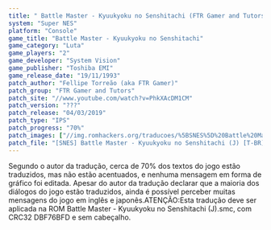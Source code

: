 ```yaml
---
title: " Battle Master - Kyuukyoku no Senshitachi (FTR Gamer and Tutors)"
system: "Super NES"
platform: "Console"
game_title: "Battle Master - Kyuukyoku no Senshitachi"
game_category: "Luta"
game_players: "2"
game_developer: "System Vision"
game_publisher: "Toshiba EMI"
game_release_date: "19/11/1993"
patch_author: "Fellipe Torreão (aka FTR Gamer)"
patch_group: "FTR Gamer and Tutors"
patch_site: "//www.youtube.com/watch?v=PhkXAcDM1CM"
patch_version: "???"
patch_release: "04/03/2019"
patch_type: "IPS"
patch_progress: "70%"
patch_images: ["//img.romhackers.org/traducoes/%5BSNES%5D%20Battle%20Master%20-%20Kyuukyoku%20no%20Senshitachi%20-%20FTR%20Gamer%20-%201.png","//img.romhackers.org/traducoes/%5BSNES%5D%20Battle%20Master%20-%20Kyuukyoku%20no%20Senshitachi%20-%20FTR%20Gamer%20-%202.png","//img.romhackers.org/traducoes/%5BSNES%5D%20Battle%20Master%20-%20Kyuukyoku%20no%20Senshitachi%20-%20FTR%20Gamer%20-%203.png"]
patch_file: "[SNES] Battle Master - Kyuukyoku no Senshitachi (J) [T-BR] [T-FTR Gamer G-FTR Gamer and Tutors] [P-70% A-2019].zip"
---
```

Segundo o autor da tradução, cerca de 70% dos textos do jogo estão traduzidos, mas não estão acentuados, e nenhuma mensagem em forma de gráfico foi editada. Apesar do autor da tradução declarar que a maioria dos diálogos do jogo estão traduzidos, ainda é possível perceber muitas mensagens do jogo em inglês e japonês.ATENÇÃO:Esta tradução deve ser aplicada na ROM Battle Master - Kyuukyoku no Senshitachi (J).smc, com CRC32 DBF76BFD e sem cabeçalho.